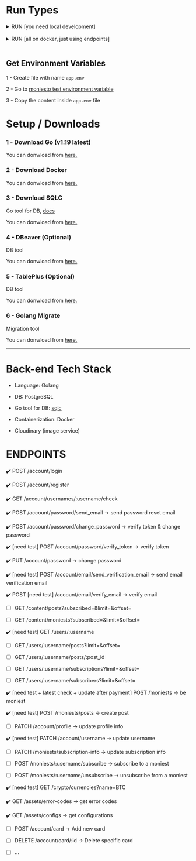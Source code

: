 # Run Types

<details><summary>RUN [you need local development]</summary>

</br>

## 1 - [only once] Run Postgres Container (on Docker)

Make sure `Docker Daemon` is up. (simply run docker).

```bash
make postgres
```

## 2 - [only once] Create DB (do only once)

```bash
make createdb
```

## 3 - [only once/or when needed] Run Migrations

```bash
make migrateup
```

## 4 - [when needed] Generate Go code from Queries

- win:

```bash
docker run --rm -v "%cd%:/src" -w /src kjconroy/sqlc generate
```

- bash

```bash
docker run --rm -v "$(pwd):/src" -w /src kjconroy/sqlc generate
```

## 5 - Run the project

run in live reload mode: (need to install nodemon: `npm install -g nodemon`)

```bash
make run-live
```

OR

run (without live reload):

```bash
make run
```

</details>

</br>

<details><summary>RUN [all on docker, just using endpoints]</summary>
</br>

Make sure Docker is installed on your machine and `Docker Daemon` is up. (simply run docker).

## Run with using make

```bash
make compose
```

`OR if it failed to run the make command, you can run them manually by:`

```bash
docker compose down
docker rmi moniesto-be-api || true
chmod +x wait-for.sh
chmod +x start.sh
docker compose up
```

</details>

</br>

## Get Environment Variables

1 - Create file with name `app.env`

2 - Go to [moniesto test environment variable](https://docs.google.com/document/d/1jgmkveKCvKAi9UTUsUfRwLrHdB65s2XM5ofS3iQVCcM/edit?usp=sharing)

3 - Copy the content inside `app.env` file

# Setup / Downloads

### 1 - Download Go (v1.19 latest)

You can donwload from [here.](https://go.dev/dl)

### 2 - Download Docker

You can donwload from [here.](https://www.docker.com)

### 3 - Download SQLC

Go tool for DB, [docs](https://docs.sqlc.dev/en/stable/)

You can donwload from [here.](https://docs.sqlc.dev/en/latest/overview/install.html)

### 4 - DBeaver (Optional)

DB tool

You can donwload from [here.](https://dbeaver.io/download)

### 5 - TablePlus (Optional)

DB tool

You can donwload from [here.](https://tableplus.com)

### 6 - Golang Migrate

Migration tool

You can donwload from [here.](https://github.com/golang-migrate/migrate/tree/master/cmd/migrate)

---

# Back-end Tech Stack

- Language: Golang

- DB: PostgreSQL

- Go tool for DB: [sqlc](https://docs.sqlc.dev/en/stable/)

- Containerization: Docker

- Cloudinary (image service)

# ENDPOINTS

:heavy_check_mark: POST /account/login

:heavy_check_mark: POST /account/register

:heavy_check_mark: GET /account/usernames/:username/check

:heavy_check_mark: POST /account/password/send_email -> send password reset email

:heavy_check_mark: POST /account/password/change_password -> verify token & change password

:heavy_check_mark: [need test] POST /account/password/verify_token -> verify token

:heavy_check_mark: PUT /account/password -> change password

:heavy_check_mark: [need test] POST /account/email/send_verification_email -> send email verification email

:heavy_check_mark: POST [need test] /account/email/verify_email -> verify email

- [ ] GET /content/posts?subscribed=<subscribed>&limit=<limit>&offset=<offset>

- [ ] GET /content/moniests?subscribed=<subscribed>&limit=<limit>&offset=<offset>

:heavy_check_mark: [need test] GET /users/:username

- [ ] GET /users/:username/posts?limit=<limit>&offset=<offset>

- [ ] GET /users/:username/posts/:post_id

- [ ] GET /users/:username/subscriptions?limit=<limit>&offset=<offset>

- [ ] GET /users/:username/subscribers?limit=<limit>&offset=<offset>

:heavy_check_mark: [need test + latest check + update after payment] POST /moniests -> be moniest

:heavy_check_mark: [need test] POST /moniests/posts -> create post

- [ ] PATCH /account/profile -> update profile info

:heavy_check_mark: [need test] PATCH /account/username -> update username

- [ ] PATCH /moniests/subscription-info -> update subscription info

- [ ] POST /moniests/:username/subscribe -> subscribe to a moniest

- [ ] POST /moniests/:username/unsubscribe -> unsubscribe from a moniest

:heavy_check_mark: [need test] GET /crypto/currencies?name=BTC

:heavy_check_mark: GET /assets/error-codes -> get error codes

:heavy_check_mark: GET /assets/configs -> get configurations

- [ ] POST /account/card -> Add new card

- [ ] DELETE /account/card/:id -> Delete specific card

- [ ] ...

